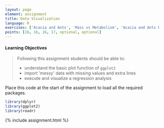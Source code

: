 ```yaml
---
layout: page
element: assignment
title: Data Visualization
language: R
exercises: ['Acacia and Ants', 'Mass vs Metabolism', 'Acacia and Ants Histograms', 'Acacia and Ants Data Manipulation', 'Adult vs Newborn Size', 'Graphing Data From Multiple Tables']
points: [16, 16, 16, 17, optional, optional]
---
```


#### Learning Objectives

> Following this assignment students should be able to:
>
> - understand the basic plot function of `ggplot2`
> - import 'messy' data with missing values and extra lines
> - execute and visualize a regression analysis


Place this code at the start of the assignment to load all the required packages.

```r
library(dplyr)
library(ggplot2)
library(readr)
```

{% include assignment.html %}
